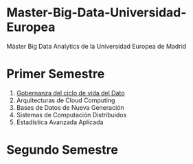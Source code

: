 # Master-Big-Data-Universidad-Europea
Máster Big Data Analytics de la Universidad Europea de Madrid


# Primer Semestre

1. [Gobernanza del ciclo de vida del Dato](https://github.com/cestebann/Master-Big-Data-Universidad-Europea/blob/master/Gobernanza.md)
2. Arquitecturas de Cloud Computing
3. Bases de Datos de Nueva Generación 
4. Sistemas de Computación Distribuidos
5. Estadística Avanzada Aplicada


# Segundo Semestre
